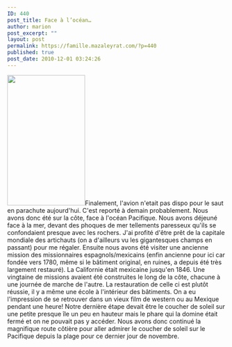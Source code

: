 ```yaml
---
ID: 440
post_title: Face à l’océan…
author: marion
post_excerpt: ""
layout: post
permalink: https://famille.mazaleyrat.com/?p=440
published: true
post_date: 2010-12-01 03:24:26
---
```

<a href="http://famille.mazaleyrat.com/wp-content/uploads/2010/12/IMAG0071.jpg"><img src="http://famille.mazaleyrat.com/wp-content/uploads/2010/12/IMAG0071-179x300.jpg" alt="" title="IMAG0071" width="179" height="300" class="alignleft size-medium wp-image-441" /></a>Finalement, l'avion n'etait pas dispo pour le saut en parachute aujourd'hui. C'est reporté à demain probablement. Nous avons donc été sur la côte, face à l'océan Pacifique. Nous avons déjeuné face à la mer, devant des phoques de mer tellements paresseux qu'ils se confondaient presque avec les rochers. J'ai profité d'être prêt de la capitale mondiale des artichauts (on a d'ailleurs vu les gigantesques champs en passant) pour me régaler.
Ensuite nous avons été visiter une ancienne mission des missionnaires espagnols/mexicains (enfin ancienne pour ici car fondée vers 1780, même si le bâtiment original, en ruines, a depuis été très largement restauré). La Californie était mexicaine jusqu'en 1846. Une vingtaine de missions avaient été construites le long de la côte, chacune à une journée de marche de l'autre. La  restauration de celle ci est plutôt réussie, il y a même une école à l'intérieur des bâtiments. On a eu l'impression de se retrouver dans un vieux film de western ou au Mexique pendant une heure!
Notre dernière étape devait être le coucher de soleil sur une petite presque île un peu en hauteur mais le phare qui la domine était fermé et on ne pouvait pas y accéder. Nous avons donc continué la magnifique route côtière pour aller admirer le coucher de soleil sur le Pacifique depuis la plage pour ce dernier jour de novembre.